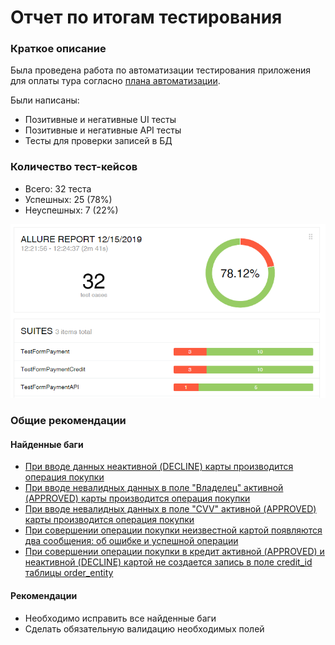 # Отчет по итогам тестирования
### Краткое описание
Была проведена работа по автоматизации тестирования приложения для оплаты тура согласно [плана автоматизации](Plan.md).  

Были написаны:
* Позитивные и негативные UI тесты
* Позитивные и негативные API тесты
* Тесты для проверки записей в БД

### Количество тест-кейсов
* Всего: 32 теста
* Успешных: 25 (78%)
* Неуспешных: 7 (22%)

![](allure.png)

### Общие рекомендации
#### Найденные баги
* [При вводе данных неактивной (DECLINE) карты производится операция покупки](https://github.com/Netology-Korolchuk/qa1-diploma/issues/3)
* [При вводе невалидных данных в поле "Владелец" активной (APPROVED) карты производится операция покупки](https://github.com/Netology-Korolchuk/qa1-diploma/issues/4)
* [При вводе невалидных данных в поле "CVV" активной (APPROVED) карты производится операция покупки](https://github.com/Netology-Korolchuk/qa1-diploma/issues/5)
* [При совершении операции покупки неизвестной картой появляются два сообщения: об ошибке и успешной операции](https://github.com/Netology-Korolchuk/qa1-diploma/issues/6)
* [При совершении операции покупки в кредит активной (APPROVED) и неактивной (DECLINE) картой не создается запись в поле credit_id таблицы order_entity](https://github.com/Netology-Korolchuk/qa1-diploma/issues/7)

#### Рекомендации
* Необходимо исправить все найденные баги
* Сделать обязательную валидацию необходимых полей





